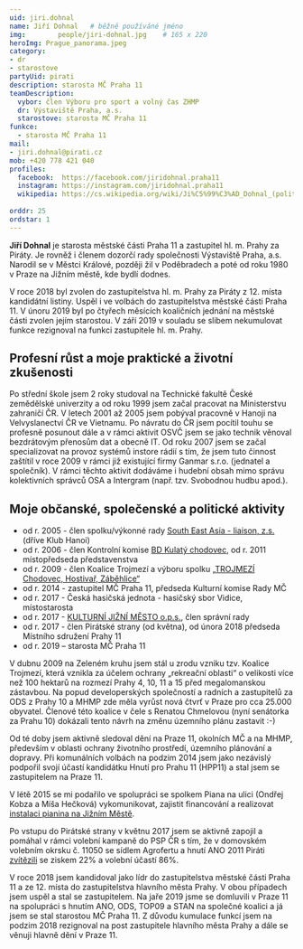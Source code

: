 ```yaml
---
uid: jiri.dohnal
name: Jiří Dohnal	# běžně používáné jméno
img: 		people/jiri-dohnal.jpg    # 165 x 220
heroImg: Prague_panorama.jpeg
category: 
- dr
- starostove
partyUid: pirati
description: starosta MČ Praha 11
teamDescription:
  vybor: člen Výboru pro sport a volný čas ZHMP
  dr: Výstaviště Praha, a.s.
  starostove: starosta MČ Praha 11
funkce: 
  - starosta MČ Praha 11
mail:
- jiri.dohnal@pirati.cz
mob: +420 778 421 040
profiles:
  facebook:  https://facebook.com/jiridohnal.praha11
  instagram: https://instagram.com/jiridohnal.praha11
  wikipedia: https://cs.wikipedia.org/wiki/Ji%C5%99%C3%AD_Dohnal_(politik)
  
orddr: 25
ordstar: 1
---
```


**Jiří Dohnal** je starosta městské části Praha 11 a zastupitel hl. m. Prahy za Piráty. Je rovněž i členem dozorčí rady společnosti Výstaviště Praha, a.s. Narodil se v Městci Králové, později žil v Poděbradech a poté od roku 1980 v Praze na Jižním městě, kde bydlí dodnes. 

V roce 2018 byl zvolen do zastupitelstva hl. m. Prahy za Piráty z 12. místa kandidátní listiny. Uspěl i ve volbách do zastupitelstva městské části Praha 11. V únoru 2019 byl po čtyřech měsících koaličních jednání na městské části zvolen jejím starostou. V září 2019 v souladu se slibem nekumulovat funkce rezignoval na funkci zastupitele hl. m. Prahy.

## Profesní růst a moje praktické a životní zkušenosti

Po střední škole jsem 2 roky studoval na Technické fakultě České zemědělské univerzity a od roku 1999 jsem začal pracovat na Ministerstvu zahraničí ČR. V letech 2001 až 2005 jsem pobýval pracovně v Hanoji na Velvyslanectví ČR ve Vietnamu. Po návratu do ČR jsem pocítil touhu se profesně posunout dále a v rámci aktivit OSVČ jsem se jako technik věnoval bezdrátovým přenosům dat a obecně IT. Od roku 2007 jsem se začal specializovat na provoz systémů instore rádií s tím, že jsem tuto činnost zaštítil v roce 2009 v rámci již existující firmy Ganmar s.r.o. (jednatel a společník). V rámci těchto aktivit dodáváme i hudební obsah mimo správu kolektivních správců OSA a Intergram (např. tzv. Svobodnou hudbu apod.). 

## Moje občanské, společenské a politické aktivity

- od r. 2005 - člen spolku/výkonné rady [South East Asia - liaison, z.s.](http://www.sea-l.cz/cs/) (dříve Klub Hanoi)<br />
- od r. 2006 - člen Kontrolní komise [BD Kulatý chodovec](http://www.chodovec.net), od r. 2011 místopředseda představenstva<br />
- od r. 2009 - člen Koalice Trojmezí a výboru spolku [„TROJMEZÍ Chodovec, Hostivař, Záběhlice“](https://www.facebook.com/groups/75047246100)<br />
- od r. 2014 - zastupitel MČ Praha 11, předseda Kulturní komise Rady MČ<br />
- od r. 2017 - Česká hasičská jednota - hasičský sbor Vidice, místostarosta<br />
- od r. 2017 - [KULTURNÍ JIŽNÍ MĚSTO o.p.s.](http://www.kczahrada.cz), člen správní rady<br />
- od r. 2017 - člen Pirátské strany (od května), od února 2018 předseda Místního sdružení Prahy 11<br />
- od r. 2019 – starosta MČ Praha 11

V dubnu 2009 na Zeleném kruhu jsem stál u zrodu vzniku tzv. Koalice Trojmezí, která vznikla za účelem ochrany „rekreační oblasti“ o velikosti více než 100 hektarů na rozmezí Prahy 4, 10, 11 a 15 před megalomanskou zástavbou. Na popud developerských společností a radních a zastupitelů za ODS z Prahy 10 a MHMP zde měla vyrůst nová čtvrť v Praze pro cca 25.000 obyvatel. Členové této koalice v čele s Renatou Chmelovou (nyní senátorka za Prahu 10) dokázali tento návrh na změnu územního plánu zastavit :-)

Od té doby jsem aktivně sledoval dění na Praze 11, okolních MČ a na MHMP, především v oblasti ochrany životního prostředí, územního plánování a dopravy. Při komunálních volbách na podzim 2014 jsem jako nezávislý podpořil svojí účastí kandidátku Hnutí pro Prahu 11 (HPP11) a stal jsem se zastupitelem na Praze 11. 

V létě 2015 se mi podařilo ve spolupráci se spolkem Piana na ulici (Ondřej Kobza a Míša Hečková) vykomunikovat, zajistit financování a realizovat [instalaci pianina na Jižním Městě](http://www.rozhlas.cz/regina/denik/_zprava/prazanum-slouzi-dalsi-piano-na-ulici-zahrat-si-mohou-v-parku-na-jiznim-meste--1526890).

Po vstupu do Pirátské strany v květnu 2017 jsem se aktivně zapojil a pomáhal v rámci volební kampaně do PSP ČR s tím, že v domovském volebním okrsku č. 11050 se sídlem Agrofertu a hnutí ANO 2011 Piráti [zvítězili](https://www.irozhlas.cz/volby/jak-volili-vasi-sousedi-prohlednete-si-nejpodrobnejsi-mapu-volebnich-vysledku_1710220940_pek)
se ziskem 22% a volební účastí 86%. 

V roce 2018 jsem kandidoval jako lídr do zastupitelstva městské části Praha 11 a ze 12. místa do zastupitelstva hlavního města Prahy. V obou případech jsem uspěl a stal se zastupitelem. Na jaře 2019 jsme se domluvili v Praze 11 na spolupráci s hnutím ANO, ODS, TOP09 a STAN na společné koalici a já jsem se stal starostou MČ Praha 11. Z důvodu kumulace funkcí jsem na podzim 2018 rezignoval na post zastupitele hlavního města Prahy a dále se věnuji hlavně dění v Praze 11.